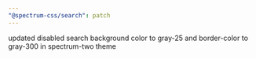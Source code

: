```yaml
---
"@spectrum-css/search": patch
---
```


updated disabled search background color to gray-25 and border-color to gray-300 in spectrum-two theme
